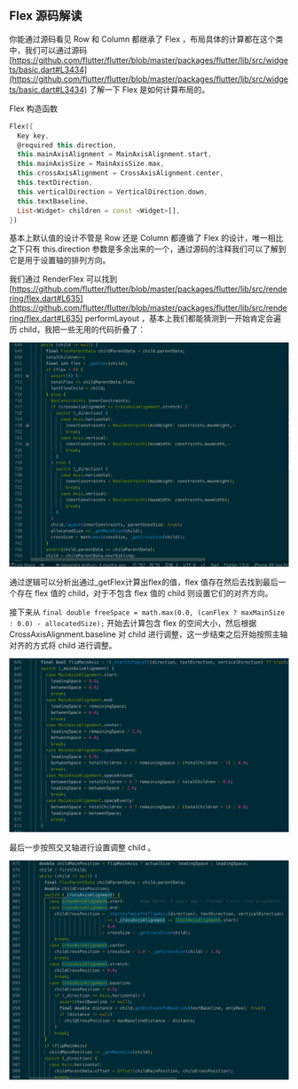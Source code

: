 ## Flex 源码解读

你能通过源码看见 Row 和 Column 都继承了 Flex ，布局具体的计算都在这个类中，我们可以通过源码 [https://github.com/flutter/flutter/blob/master/packages/flutter/lib/src/widgets/basic.dart#L3434](https://github.com/flutter/flutter/blob/master/packages/flutter/lib/src/widgets/basic.dart#L3434) 了解一下 Flex 是如何计算布局的。

Flex 构造函数

```dart
Flex({
  Key key,
  @required this.direction,
  this.mainAxisAlignment = MainAxisAlignment.start,
  this.mainAxisSize = MainAxisSize.max,
  this.crossAxisAlignment = CrossAxisAlignment.center,
  this.textDirection,
  this.verticalDirection = VerticalDirection.down,
  this.textBaseline,
  List<Widget> children = const <Widget>[],
})
```
基本上默认值的设计不管是 Row 还是 Column 都遵循了 Flex 的设计，唯一相比之下只有 this.direction 参数是多余出来的一个，通过源码的注释我们可以了解到它是用于设置轴的排列方向。

我们通过 RenderFlex 可以找到 [https://github.com/flutter/flutter/blob/master/packages/flutter/lib/src/rendering/flex.dart#L635](https://github.com/flutter/flutter/blob/master/packages/flutter/lib/src/rendering/flex.dart#L635) performLayout ，基本上我们都能猜测到一开始肯定会遍历 child，我把一些无用的代码折叠了：

![](../images/flutter-39.png)

通过逻辑可以分析出通过_getFlex计算出flex的值，flex 值存在然后去找到最后一个存在 flex 值的 child，对于不包含 flex 值的 child 则设置它们的对齐方向。

接下来从 `final double freeSpace = math.max(0.0, (canFlex ? maxMainSize : 0.0) - allocatedSize);` 开始去计算包含 flex 的空间大小，然后根据 CrossAxisAlignment.baseline 对 child 进行调整，这一步结束之后开始按照主轴对齐的方式将 child 进行调整。

![](../images/flutter-40.png)

最后一步按照交叉轴进行设置调整 child 。

![](../images/flutter-41.png)
